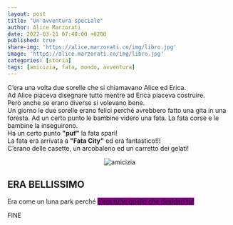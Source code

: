 ```yaml
---
layout: post
title: "Un'avventura speciale"
author: Alice Marzorati
date: 2022-03-21 07:40:00 +0200
published: true
share-img: 'https://alice.marzorati.co/img/libro.jpg'
image: 'https://alice.marzorati.co/img/libro.jpg'
categories: [storia]
tags: [amicizia, fata, mondo, avventura]
---
```

C’era una volta due sorelle che si chiamavano Alice ed Erica.   
Ad Alice piaceva disegnare tutto mentre ad Erica piaceva costruire.   
Però anche se erano diverse si volevano bene.   
Un giorno le due sorelle erano felici perché avrebbero fatto una gita in una foresta. Ad un certo punto le bambine videro una fata. La fata corse e le bambine la  inseguirono.   
Ha un certo punto **"puf"** la fata sparì!   
La fata era arrivata a **"Fata City"** ed era fantastico!!!   
C’erano delle casette, un arcobaleno ed un carretto dei gelati!   

<center><img src="https://alice.marzorati.co/img/post/casa.png" alt="amicizia"></center>

## **ERA BELLISSIMO**   

Era come un luna park perché <span style="background-color:purple">c’era tutto quello che desideri tu!</span>   

FINE



